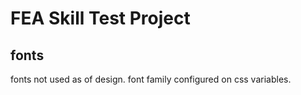 # FEA Skill Test Project

## fonts

fonts not used as of design. font family configured on css variables.
